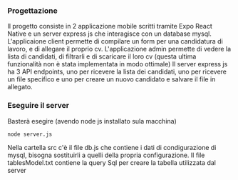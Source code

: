 ### Progettazione
Il progetto consiste in 2 applicazione mobile scritti tramite Expo React Native e un server express js che interagisce con un database mysql.
L'applicaione client permette di compilare un form per una candidatura di lavoro, e di allegare il proprio cv.
L'applicazione admin permette di vedere la lista di candidati, di filtrarli e di scaricare il loro cv (questa ultima funzionalità non è stata implementata in modo ottimale)
Il server express js ha 3 API endpoints, uno per ricevere la lista dei candidati, uno per ricevere un file specifico e uno per creare un nuovo candidato e salvare il file in allegato.

### Eseguire il server
Basterà esegire (avendo node js installato sula macchina)
```
node server.js
```
Nella cartella src c'è il file db.js che contiene i dati di condigurazione di mysql, bisogna sostituirli a quelli della propria configurazione.
Il file tablesModel.txt contiene la query Sql per creare la tabella utilizzata dal server
